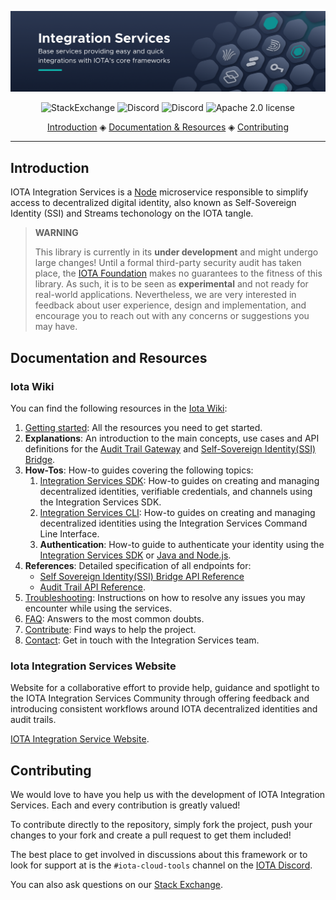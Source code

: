 ![banner](./api/assets/Secure_Digital_Infrastructure.png)

<p align="center">
  <a href="https://iota.stackexchange.com/" style="text-decoration:none;"><img src="https://img.shields.io/badge/StackExchange-9cf.svg?logo=stackexchange" alt="StackExchange"></a>
  <a href="https://discord.iota.org/" style="text-decoration:none;"><img src="https://img.shields.io/badge/Discord-9cf.svg?logo=discord" alt="Discord"></a>
  <a href="https://discord.iota.org/" style="text-decoration:none;"><img src="https://img.shields.io/discord/397872799483428865" alt="Discord"></a>
  <a href="https://github.com/iotaledger/integration-services/blob/master/LICENSE" style="text-decoration:none;"><img src="https://img.shields.io/github/license/iotaledger/bee.svg" alt="Apache 2.0 license"></a>
</p>

<p align="center">
  <a href="#introduction">Introduction</a> ◈
  <a href="#documentation-and-resources">Documentation & Resources</a> ◈
  <a href="#contributing">Contributing</a>
</p>

---

## Introduction

IOTA Integration Services is a [Node](https://nodejs.org/) microservice responsible to simplify access to decentralized digital identity, 
also known as Self-Sovereign Identity (SSI) and Streams techonology on the IOTA tangle. 

> **WARNING** 
>
> This library is currently in its **under development** and might undergo large changes!
> Until a formal third-party security audit has taken place, the [IOTA Foundation](https://www.iota.org/) makes no guarantees to the fitness of this library. 
> As such, it is to be seen as **experimental** and not ready for real-world applications.
> Nevertheless, we are very interested in feedback about user experience, design and implementation, and encourage you to reach out with any concerns or suggestions you may have.

## Documentation and Resources

### Iota Wiki

You can find the following resources in the [Iota Wiki](https://wiki.iota.org/integration-services/welcome):

1. [Getting started](ttps://wiki.iota.org/integration-services/getting_started/overview.md): All the resources you need to get started.
2. **Explanations**: An introduction to the main concepts, use cases and API definitions for the [Audit Trail Gateway](ttps://wiki.iota.org/integration-services/explanations/services/audit-trail-gateway/introduction.md) and [Self-Sovereign Identity(SSI) Bridge](ttps://wiki.iota.org/integration-services/explanations/services/SSI-bridge/introduction.md).
3. **How-Tos**: How-to guides covering the following topics:
    1. [Integration Services SDK](ttps://wiki.iota.org/integration-services/how_tos/integration-services-sdk/introduction.mdx): How-to guides on creating and managing decentralized identities, verifiable credentials, and channels using the Integration Services SDK.
    2. [Integration Services CLI](ttps://wiki.iota.org/integration-services/how_tos/is-cli/introduction.md):  How-to guides on creating and managing decentralized identities using the Integration Services Command Line Interface.
    3. **Authentication**: How-to guide to authenticate your identity using the [Integration Services SDK](ttps://wiki.iota.org/integration-services/how_tos/is-cli/authenticate-your-identity.mdx) or  [Java and Node.js](ttps://wiki.iota.org/integration-services/how_tos/integration-services-sdk/authenticate-your-identity.mdx).
4. **References**: Detailed specification of all endpoints for:
    * [Self Sovereign Identity(SSI) Bridge API Reference](ttps://wiki.iota.org/integration-services/references/ssi_bridge_api_reference.md)
    * [Audit Trail API Reference](ttps://wiki.iota.org/integration-services/references/audit_trail_gw_api_reference.md).
5. [Troubleshooting](ttps://wiki.iota.org/integration-services/troubleshooting.md): Instructions on how to resolve any issues you may encounter while using the services.
6. [FAQ](ttps://wiki.iota.org/integration-services/faq): Answers to the most common doubts.
7. [Contribute](ttps://wiki.iota.org/integration-services/contribute): Find ways to help the project.
8. [Contact](ttps://wiki.iota.org/integration-services/contact.md): Get in touch with the Integration Services team.

### Iota Integration Services Website

Website for a collaborative effort to provide help, guidance and spotlight to the IOTA Integration Services Community through offering feedback and introducing consistent workflows around IOTA decentralized identities and audit trails.

[IOTA Integration Service Website](https://www.iota.org/solutions/secure-digital-infrastructure).

## Contributing

We would love to have you help us with the development of IOTA Integration Services. Each and every contribution is greatly valued!

To contribute directly to the repository, simply fork the project, push your changes to your fork and create a pull request to get them included!

The best place to get involved in discussions about this framework or to look for support at is the `#iota-cloud-tools` channel on the [IOTA Discord](http://discord.iota.org). 


You can also ask questions on our [Stack Exchange](https://iota.stackexchange.com/).
